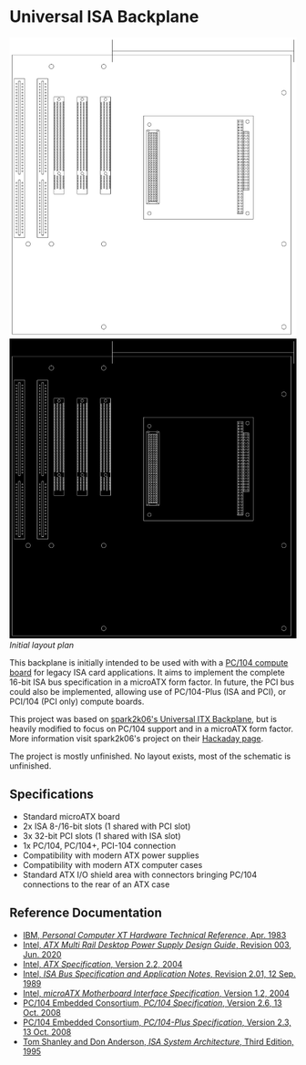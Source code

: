 # Universal ISA Backplane

![Initial layout plan](Universal-ISA-Backplane-Light.png#gh-light-mode-only)
![Initial layout plan](Universal-ISA-Backplane-Dark.png#gh-dark-mode-only)
*Initial layout plan*

This backplane is initially intended to be used with with a [PC/104 compute board](https://en.wikipedia.org/wiki/PC/104) for legacy ISA card applications. It aims to implement the complete 16-bit ISA bus specification in a microATX form factor. In future, the PCI bus could also be implemented, allowing use of PC/104-Plus (ISA and PCI), or PCI/104 (PCI only) compute boards.

This project was based on [spark2k06's Universal ITX Backplane](https://github.com/spark2k06/Universal-ITX-Backplane), but is heavily modified to focus on PC/104 support and in a microATX form factor. More information visit spark2k06's project on their [Hackaday page](https://hackaday.io/project/175340-universal-itx-backplane).

The project is mostly unfinished. No layout exists, most of the schematic is unfinished.

## Specifications

* Standard microATX board
* 2x ISA 8-/16-bit slots (1 shared with PCI slot)
* 3x 32-bit PCI slots (1 shared with ISA slot)
* 1x PC/104, PC/104+, PCI-104 connection
* Compatibility with modern ATX power supplies
* Compatibility with modern ATX computer cases
* Standard ATX I/O shield area with connectors bringing PC/104 connections to the rear of an ATX case

## Reference Documentation
* [IBM, *Personal Computer XT Hardware Technical Reference*, Apr. 1983](https://archive.org/details/IBMPCXTTechnicalReference1502237)
* [Intel, *ATX Multi Rail Desktop Power Supply Design Guide*, Revision 003, Jun. 2020](https://web.archive.org/web/20210222203819/https://d2pgu9s4sfmw1s.buttfront.net/UAM/Prod/Done/a062E00001XMVETQA5/b2f2f54c-e980-7c06-4032-9bd4e037c83b?Expires=1614026599&Key-Pair-Id=APKAJKRNIMMSNYXST6UA&Signature=iVsGBI7emsEdrFsQ67~1S2M90n5TYe3~QRV4TUX1VC-EseakcayGKQeIrDqA~ls21nyFEuSEcp9TwYA2uYXHQRfrjsYAhPvPaKLNivtX25XWNG2Bqr1eajUeZY6SobcaUhqU8I1coBOXz6TzmLMmgRiy4awrNQnBFtagJsJRME50wE8zd8HrBmgITOGB7dXv9IFX3YCMPpx1PXaubRAcfm9tsS71Sn6xf2n2rSizwWA-JjXuYK6sZhXKNNzn-7FtBtRJoyx~uOnWPtvxE2i-O1X1cFFpnhq3wDn1Kubh-qttzKiRYs0pnXElqDpH4i9TFOFBCR-g2dmtm6USEUgBBA__)
* [Intel, *ATX Specification*, Version 2.2, 2004](https://web.archive.org/web/20120725150314/http://www.formfactors.org/developer/specs/atx2_2.pdf)
* [Intel, *ISA Bus Specification and Application Notes*, Revision 2.01, 12 Sep. 1989](https://archive.org/details/bitsavers_intelbusSpep89_3342148/)
* [Intel, *microATX Motherboard Interface Specification*, Version 1.2, 2004](http://www.motherboards.org/files/techspecs/matxspe1.2.pdf)
* [PC/104 Embedded Consortium, *PC/104 Specification*, Version 2.6, 13 Oct. 2008](https://pc104.org/hardware-specifications/pc104/)
* [PC/104 Embedded Consortium, *PC/104-Plus Specification*, Version 2.3, 13 Oct. 2008](https://pc104.org/hardware-specifications/pc104-plus/)
* [Tom Shanley and Don Anderson, *ISA System Architecture*, Third Edition, 1995](https://archive.org/details/ISA_System_Architecture)
